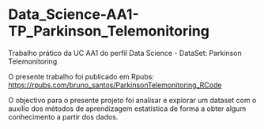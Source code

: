 # Data_Science-AA1-TP_Parkinson_Telemonitoring
Trabalho prático da UC AA1 do perfil Data Science - DataSet: Parkinson Telemonitoring

O presente trabalho foi publicado em Rpubs: https://rpubs.com/bruno_santos/ParkinsonTelemonitoring_RCode

O objectivo para o presente projeto foi analisar e explorar um dataset com o auxílio dos
métodos de aprendizagem estatística de forma a obter algum conhecimento a partir dos dados.
